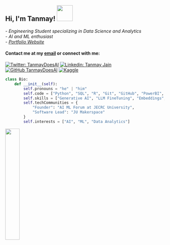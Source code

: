 <h2> Hi, I'm Tanmay! <img src="https://media.giphy.com/media/mGcNjsfWAjY5AEZNw6/giphy.gif" width="50"></h2>
<p><em>- Engineering Student specializing in Data Science and Analytics</em></br>
<em>- AI and ML enthusiast</em></br>
<em>- <a href="https://tanmaydoesai.github.io/">Portfolio Website</a></em></p>

<h4>Contact me at my <a href=mailto:tanmay5tj@gmail.com>email</a> or connect with me:</h4>


[![Twitter: TanmayDoesAI](https://img.shields.io/twitter/follow/tanmaydoesai?style=social)](https://twitter.com/Tanmaydoesai)
[![Linkedin: Tanmay Jain](https://img.shields.io/badge/-Tanmay-blue?style=flat-square&logo=Linkedin&logoColor=white&link=https://www.linkedin.com/in/tanmay-jain-1/)](https://www.linkedin.com/in/tanmaydoesai/)
[![GitHub TanmayDoesAI](https://img.shields.io/github/followers/tanmaydoesai?style=social)](https://github.com/tanmaydoesai)
[![Kaggle](https://img.shields.io/badge/Kaggle-20BEFF?logo=Kaggle&logoColor=white)](https://www.kaggle.com/tanmay9516)

```python
class Bio:
    def __init__(self):
        self.pronouns = "he" | "him"
        self.code = ["Python", "SQL", "R", "Git", "GitHub", "PowerBI", "Javascript", "CSS", "Java"]
        self.skills = ["Generative AI", "LLM FineTuning", "Embeddings", "Vectorisation", "Data Science", "Machine Learning", "Computer Vision"]
        self.techCommunities = {
            "Founder": "AI ML Forum at JECRC University",
            "Software Lead": "JU Makerspace"
        }
        self.interests = ["AI", "ML", "Data Analytics"]
```
<img align= "left" width=30% src="https://github-readme-stats.vercel.app/api/top-langs/?username=Tanmaydoesai&layout=compact" />
